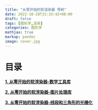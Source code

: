 ```yaml
---
title: "从零开始的软渲染器 导航"
date: 2022-10-28T15:33:42+08:00
draft: false
tags: [图形学,渲染]
categories: 图形学
mathjax: true
markup: pandoc
image: cover.jpg
---
```


# 目录

<u>**[1. 从零开始的软渲染器-数学工具库](../从零开始的软渲染器-数学工具库)**</u>

<u>**[2. 从零开始的软渲染器-图片处理库](../从零开始的软渲染器-图片处理库)**</u>

<u>**[3. 从零开始的软渲染器-线段和三角形的光栅化](../从零开始的软渲染器-线段和三角形的光栅化)**</u>

